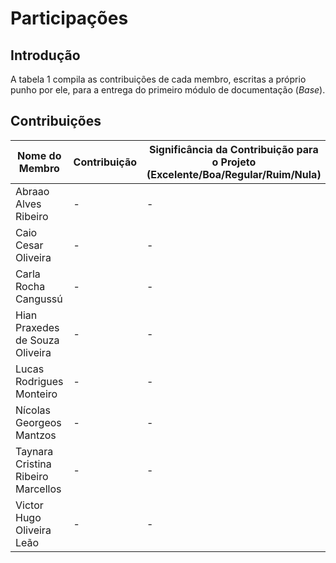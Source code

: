 # Participações 

## Introdução 

A tabela 1 compila as contribuições de cada membro, escritas a próprio punho por ele, para a entrega do primeiro módulo de documentação (*Base*).

## Contribuições

|Nome do Membro | Contribuição | Significância da Contribuição para o Projeto (Excelente/Boa/Regular/Ruim/Nula) |
|--|--|--|
| Abraao Alves Ribeiro | - | - |
| Caio Cesar Oliveira | - | - |
| Carla Rocha Cangussú | - | - |
| Hian Praxedes de Souza Oliveira | - | - |
| Lucas Rodrigues Monteiro | - | - |
| Nícolas Georgeos Mantzos | - | - |
| Taynara Cristina Ribeiro Marcellos | - | - |
| Victor Hugo Oliveira Leão | - | - |